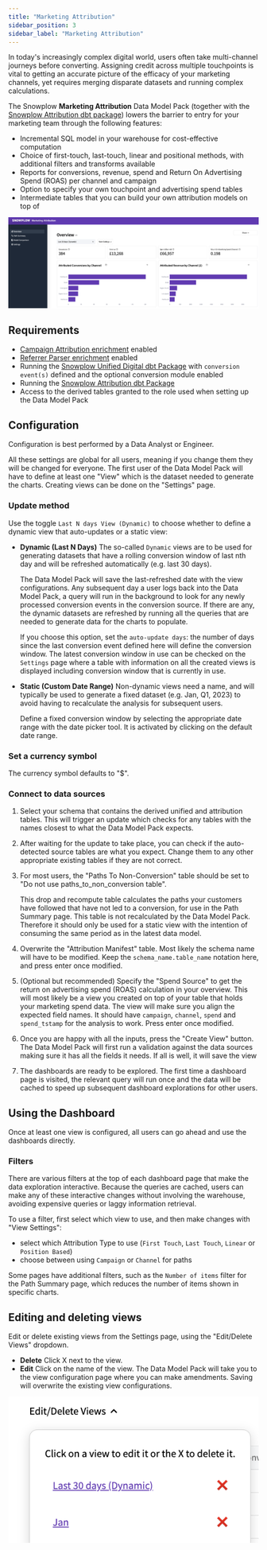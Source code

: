 ```yaml
---
title: "Marketing Attribution"
sidebar_position: 3
sidebar_label: "Marketing Attribution"
---
```


In today's increasingly complex digital world, users often take multi-channel journeys before converting. Assigning credit across multiple touchpoints is vital to getting an accurate picture of the efficacy of your marketing channels, yet requires merging disparate datasets and running complex calculations.

The Snowplow **Marketing Attribution** Data Model Pack (together with the [Snowplow Attribution dbt package](/docs/modeling-your-data/modeling-your-data-with-dbt/dbt-models/dbt-attribution-data-model/index.md)) lowers the barrier to entry for your marketing team through the following features:

- Incremental SQL model in your warehouse for cost-effective computation
- Choice of first-touch, last-touch, linear and positional methods, with additional filters and transforms available
- Reports for conversions, revenue, spend and Return On Advertising Spend (ROAS) per channel and campaign
- Option to specify your own touchpoint and advertising spend tables
- Intermediate tables that you can build your own attribution models on top of

![the top half of the overview page](images/overview.png)

## Requirements

- [Campaign Attribution enrichment](/docs/pipeline/enrichments/available-enrichments/campaign-attribution-enrichment/index.md) enabled
- [Referrer Parser enrichment](/docs/pipeline/enrichments/available-enrichments/referrer-parser-enrichment/index.md) enabled
- Running the [Snowplow Unified Digital dbt Package](/docs/modeling-your-data/modeling-your-data-with-dbt/dbt-models/dbt-unified-data-model/index.md) with `conversion event(s)` defined and the optional conversion module enabled
- Running the [Snowplow Attribution dbt Package](/docs/modeling-your-data/modeling-your-data-with-dbt/dbt-models/dbt-attribution-data-model/index.md)
- Access to the derived tables granted to the role used when setting up the Data Model Pack

## Configuration

Configuration is best performed by a Data Analyst or Engineer.

All these settings are global for all users, meaning if you change them they will be changed for everyone. The first user of the Data Model Pack will have to define at least one "View" which is the dataset needed to generate the charts. Creating views can be done on the "Settings" page.

### Update method

Use the toggle `Last N days View (Dynamic)` to choose whether to define a dynamic view that auto-updates or a static view:

- **Dynamic (Last N Days)** The so-called `Dynamic` views are to be used for generating datasets that have a rolling conversion window of last nth day and will be refreshed automatically (e.g. last 30 days).

  The Data Model Pack will save the last-refreshed date with the view configurations. Any subsequent day a user logs back into the Data Model Pack, a query will run in the background to look for any newly processed conversion events in the conversion source. If there are any, the dynamic datasets are refreshed by running all the queries that are needed to generate data for the charts to populate.

  If you choose this option, set the `auto-update days`: the number of days since the last conversion event defined here will define the conversion window. The latest conversion window in use can be checked on the `Settings` page where a table with information on all the created views is displayed including conversion window that is currently in use.

- **Static (Custom Date Range)** Non-dynamic views need a name, and will typically be used to generate a fixed dataset (e.g. Jan, Q1, 2023) to avoid having to recalculate the analysis for subsequent users.

  Define a fixed conversion window by selecting the appropriate date range with the date picker tool. It is activated by clicking on the default date range.

### Set a currency symbol

The currency symbol defaults to "$".

### Connect to data sources

1. Select your schema that contains the derived unified and attribution tables. This will trigger an update which checks for any tables with the names closest to what the Data Model Pack expects.
2. After waiting for the update to take place, you can check if the auto-detected source tables are what you expect. Change them to any other appropriate existing tables if they are not correct.
3. For most users, the "Paths To Non-Conversion" table should be set to "Do not use paths_to_non_conversion table".

    This drop and recompute table calculates the paths your customers have followed that have not led to a conversion, for use in the Path Summary page. This table is not recalculated by the Data Model Pack. Therefore it should only be used for a static view with the intention of consuming the same period as in the latest data model.

4. Overwrite the "Attribution Manifest" table. Most likely the schema name will have to be modified. Keep the `schema_name.table_name` notation here, and press enter once modified.
5. (Optional but recommended) Specify the "Spend Source" to get the return on advertising spend (ROAS) calculation in your overview. This will most likely be a view you created on top of your table that holds your marketing spend data. The view will make sure you align the expected field names. It should have `campaign`, `channel`, `spend` and `spend_tstamp` for the analysis to work. Press enter once modified.

6. Once you are happy with all the inputs, press the "Create View" button. The Data Model Pack will first run a validation against the data sources making sure it has all the fields it needs. If all is well, it will save the view
7. The dashboards are ready to be explored. The first time a dashboard page is visited, the relevant query will run once and the data will be cached to speed up subsequent dashboard explorations for other users.

## Using the Dashboard

Once at least one view is configured, all users can go ahead and use the dashboards directly.

### Filters

There are various filters at the top of each dashboard page that make the data exploration interactive. Because the queries are cached, users can make any of these interactive changes without involving the warehouse, avoiding expensive queries or laggy information retrieval.

To use a filter, first select which view to use, and then make changes with "View Settings":

- select which Attribution Type to use (`First Touch`, `Last Touch`, `Linear` or `Position Based`)
- choose between using `Campaign` or `Channel` for paths

Some pages have additional filters, such as the `Number of items` filter for the Path Summary page, which reduces the number of items shown in specific charts.

## Editing and deleting views
Edit or delete existing views from the Settings page, using the "Edit/Delete Views" dropdown.

- **Delete** Click X next to the view.
- **Edit** Click on the name of the view. The Data Model Pack will take you to the view configuration page where you can make amendments. Saving will overwrite the existing view configurations.

![the edit and delete views dropdown](images/edit_delete_views.png)
